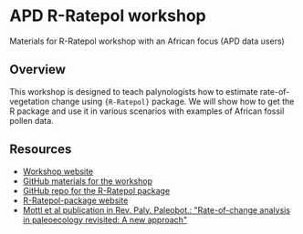 # APD R-Ratepol workshop

Materials for R-Ratepol workshop with an African focus (APD data users)

## Overview

This workshop is designed to teach palynologists how to estimate rate-of-vegetation change using `{R-Ratepol}` package. We will show how to get the R package and use it in various scenarios with examples of African fossil pollen data.

## Resources

* [Workshop website](https://ondrejmottl.github.io/APD_R-Ratepol_workshop/)
* [GitHub materials for the workshop](https://github.com/OndrejMottl/APD_R-Ratepol_workshop)
* [GitHub repo for the R-Ratepol package](https://bit.ly/R-Ratepol-package)
* [R-Ratepol-package website](https://hope-uib-bio.github.io/R-Ratepol-package/)
* [Mottl et al publication in Rev. Paly. Paleobot.: "Rate-of-change analysis in paleoecology revisited: A new approach"](https://bit.ly/RoC-RPP)
